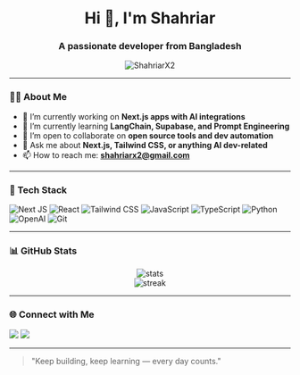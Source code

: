 <h1 align="center">Hi 👋, I'm Shahriar</h1>
<h3 align="center">A passionate developer from Bangladesh</h3>

<p align="center">
  <img src="https://komarev.com/ghpvc/?username=ShahriarX2&label=Profile%20views&color=0e75b6&style=flat" alt="ShahriarX2" />
</p>

---

### 🧑‍💻 About Me
- 🔭 I’m currently working on **Next.js apps with AI integrations**
- 🌱 I’m currently learning **LangChain, Supabase, and Prompt Engineering**
- 👯 I’m open to collaborate on **open source tools and dev automation**
- 💬 Ask me about **Next.js, Tailwind CSS, or anything AI dev-related**
- 📫 How to reach me: **shahriarx2@gmail.com**

---

### 🚀 Tech Stack
![Next JS](https://img.shields.io/badge/Next.js-000?style=for-the-badge&logo=nextdotjs&logoColor=white)
![React](https://img.shields.io/badge/React-20232A?style=for-the-badge&logo=react&logoColor=61DAFB)
![Tailwind CSS](https://img.shields.io/badge/Tailwind_CSS-06B6D4?style=for-the-badge&logo=tailwindcss&logoColor=white)
![JavaScript](https://img.shields.io/badge/JavaScript-F7DF1E?style=for-the-badge&logo=javascript&logoColor=black)
![TypeScript](https://img.shields.io/badge/TypeScript-007ACC?style=for-the-badge&logo=typescript&logoColor=white)
![Python](https://img.shields.io/badge/Python-3776AB?style=for-the-badge&logo=python&logoColor=white)
![OpenAI](https://img.shields.io/badge/OpenAI-412991?style=for-the-badge&logo=openai&logoColor=white)
![Git](https://img.shields.io/badge/Git-F05032?style=for-the-badge&logo=git&logoColor=white)

---

### 📊 GitHub Stats
<p align="center">
  <img src="https://github-readme-stats.vercel.app/api?username=ShahriarX2&show_icons=true&theme=radical" alt="stats" />
  <br />
  <img src="https://github-readme-streak-stats.herokuapp.com/?user=ShahriarX2&theme=radical" alt="streak" />
</p>

---

### 🌐 Connect with Me
<p>
  <a href="https://github.com/ShahriarX2" target="_blank"><img src="https://img.shields.io/badge/GitHub-100000?style=for-the-badge&logo=github&logoColor=white" /></a>
  <a href="mailto:shahriarx2@gmail.com" target="_blank"><img src="https://img.shields.io/badge/Gmail-D14836?style=for-the-badge&logo=gmail&logoColor=white" /></a>
</p>

---

> "Keep building, keep learning — every day counts."

